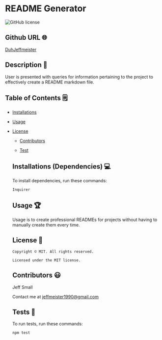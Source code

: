 # README Generator
  ![GitHub license](https://img.shields.io/badge/license-MIT-yellowgreen.svg)

  ## Github URL 🌐
  
  [DuhJeffmeister](https://github.com/DuhJeffmeister/)
  
  ## Description 📝
  
  User is presented with queries for information pertaining to the project to effectively create a README markdown file.
  
  
  ## Table of Contents 🗒
  
  * [Installations](#dependencies)
  
  * [Usage](#usage)
  
  
* [License](#license)

  
  * [Contributors](#contributors)
  
  * [Test](#test)
  
  
  ## Installations (Dependencies) 💻
  
  To install dependencies, run these commands:
  
  ```
  Inquirer
  ```
  
  
  ## Usage 🏆
  
  Usage is to create professional READMEs for projects without having to manually create them every time.
  
  ## License 📛

      Copyright © MIT. All rights reserved. 
      
      Licensed under the MIT license.
  
  
  ## Contributors 😃
  
  Jeff Small
  
  Contact me at jeffmeister1990@gmail.com
  
  
  ## Tests 🧪
  
  To run tests, run these commands:
  
  ```
  npm test
  ```  
